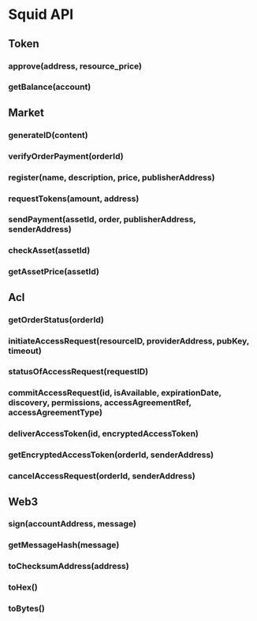 # Squid API
## Token
### approve(address, resource_price)
### getBalance(account)

## Market
### generateID(content)
### verifyOrderPayment(orderId)
### register(name, description, price, publisherAddress)
### requestTokens(amount, address)
### sendPayment(assetId, order, publisherAddress, senderAddress)
### checkAsset(assetId)
### getAssetPrice(assetId)

## Acl
### getOrderStatus(orderId)
### initiateAccessRequest(resourceID, providerAddress, pubKey, timeout)
### statusOfAccessRequest(requestID)
### commitAccessRequest(id,  isAvailable,  expirationDate,  discovery,  permissions,  accessAgreementRef,   accessAgreementType)
### deliverAccessToken(id, encryptedAccessToken)
### getEncryptedAccessToken(orderId, senderAddress)
### cancelAccessRequest(orderId, senderAddress)


## Web3
### sign(accountAddress, message)
### getMessageHash(message)
### toChecksumAddress(address)
### toHex()
### toBytes()